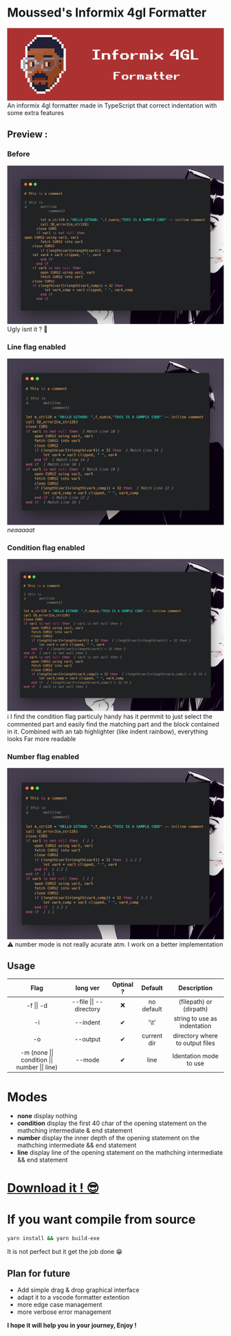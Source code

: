 # Moussed's Informix 4gl Formatter
![banner](img/ifx-4gl-formatter.png)
An informix 4gl formatter made in TypeScript that correct indentation with some extra features

## Preview :

### Before

![](img/preview_not_formatted.png)
Ugly isnt it ? 🤔

### Line flag enabled

![](img/preview_line.png)
_neaaaaat_

### Condition flag enabled

![](img/preview_condition.png)
ℹ I find the condition flag particuly handy has it permmit to just select the commented part and easily find the matching part and the block contained in it.
Combined with an tab highlighter (like indent rainbow),
everything looks Far more readable

### Number flag enabled

![](img/preview_number.png)
⚠ number mode is not really acurate atm. I work on a better implementation

## Usage

|                      Flag                      |        long ver         | Optinal ? |   Default   |           Description           |
| :--------------------------------------------: | :---------------------: | :-------: | :---------: | :-----------------------------: |
|                   -f \|\| -d                   | --file \|\| --directory |    ❌     | no default  |     (filepath) or (dirpath)     |
|                       -i                       |        --indent         |     ✔     |    '\\t'    |  string to use as indentation   |
|                       -o                       |        --output         |     ✔     | current dir | directory where to output files |
| -m (none \|\| condition \|\| number \|\| line) |         --mode          |     ✔     |    line     |     Identation mode to use      |

# Modes

- **none** display nothing
- **condition** display the first 40 char of the opening statement on the mathching intermediate & end statement
- **number** display the inner depth of the opening statement on the mathching intermediate && end statement
- **line** display line of the opening statement on the mathching intermediate && end statement

# [Download it ! 😎](https://github.com/Di-KaZ/informix-4gl-formatter/releases/tag/0.0.7)

# If you want compile from source

```bash
yarn install && yarn build-exe
```

It is not perfect but it get the job done 😁

## Plan for future

- Add simple drag & drop graphical interface
- adapt it to a vscode formatter extention
- more edge case management
- more verbose error management

**I hope it will help you in your journey, Enjoy !**
